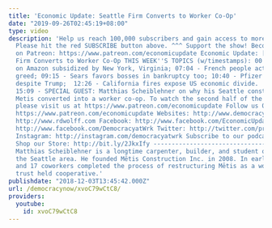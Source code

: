 ```yaml
---
title: 'Economic Update: Seattle Firm Converts to Worker Co-Op'
date: "2019-09-26T02:45:19+08:00"
type: video
description: 'Help us reach 100,000 subscribers and gain access to more studio time!
  Please hit the red SUBSCRIBE button above. ^^^ Support the show! Become an EU patron
  on Patreon: https://www.patreon.com/economicupdate Economic Update: [S8 E23] Seattle
  Firm Converts to Worker Co-Op THIS WEEK''S TOPICS (w/timestamps): 00:58 - Updates
  on Amazon subsidized by New York, Virginia; 07:04 - French people act to limit corporate
  greed; 09:15 - Sears favors bosses in bankruptcy too; 10:40 - Pfizer ups drug prices
  despite Trump;  12:26 - California fires expose US economic divide.  14:10 - announcements;
  15:09 - SPECIAL GUEST: Matthias Scheiblehner on why his Seattle construction firm
  Metis converted into a worker co-op. To watch the second half of the interview,
  please visit us at https://www.patreon.com/economicupdate Follow us ONLINE: Patreon:
  https://www.patreon.com/economicupdate Websites: http://www.democracyatwork.info/economicupdate
  http://www.rdwolff.com Facebook: http://www.facebook.com/EconomicUpdate http://www.facebook.com/RichardDWolff
  http://www.facebook.com/DemocracyatWrk Twitter: http://twitter.com/profwolff http://twitter.com/democracyatwrk
  Instagram: http://instagram.com/democracyatwrk Subscribe to our podcast: http://economicupdate.libsyn.com
  Shop our Store: http://bit.ly/2JkxIfy -------------------------------------------------------------------------------
  Matthias Scheiblehner is a longtime carpenter, builder, and student of history from
  the Seattle area. He founded Mētis Construction Inc. in 2008. In early 2016, he
  and 17 coworkers completed the process of restructuring Mētis as a worker controlled,
  trust held cooperative.'
publishdate: "2018-12-03T13:45:42.000Z"
url: /democracynow/xvoC79wCtC8/
providers:
  youtube:
    id: xvoC79wCtC8
---
```

